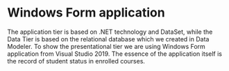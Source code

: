 # Windows Form application

The application tier is based on .NET technology and DataSet, while the Data Tier is based on the relational database which we created in Data Modeler. 
To show the presentational tier we are using Windows Form application from Visual Studio 2019. 
The essence of the application itself is the record of student status in enrolled courses.
